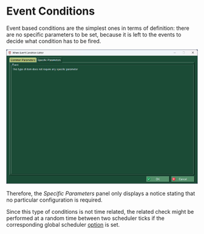 # Event Conditions

Event based conditions are the simplest ones in terms of definition: there are no specific parameters to be set, because it is left to the events to decide what condition has to be fired.

![WhenCondEvent](graphics/when-cond-event.png)

Therefore, the _Specific Parameters_ panel only displays a notice stating that no particular configuration is required.

Since this type of conditions is not time related, the related check might be performed at a random time between two scheduler ticks if the corresponding global scheduler [option](cfgform.md#scheduler-parameters) is set.
